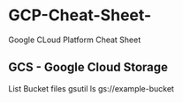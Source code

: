 # GCP-Cheat-Sheet-
Google CLoud Platform Cheat Sheet 

## GCS - Google Cloud Storage
List Bucket files
gsutil ls gs://example-bucket
